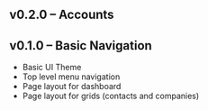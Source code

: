 ## v0.2.0 – Accounts



## v0.1.0 – Basic Navigation

* Basic UI Theme
* Top level menu navigation
* Page layout for dashboard
* Page layout for grids (contacts and companies)
